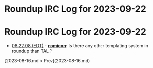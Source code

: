 # Roundup IRC Log for 2023-09-22 #
# Roundup IRC Log for 2023-09-22
* <a href="#08:22.08" id="08:22.08">08:22.08 (EDT)</a> - __[nomicon](https://github.com/nomicon)__: Is there any other templating system in roundup than TAL ?

<div class="inpage-footer">
[2023-08-16.md < Prev](2023-08-16.md)
</div>
